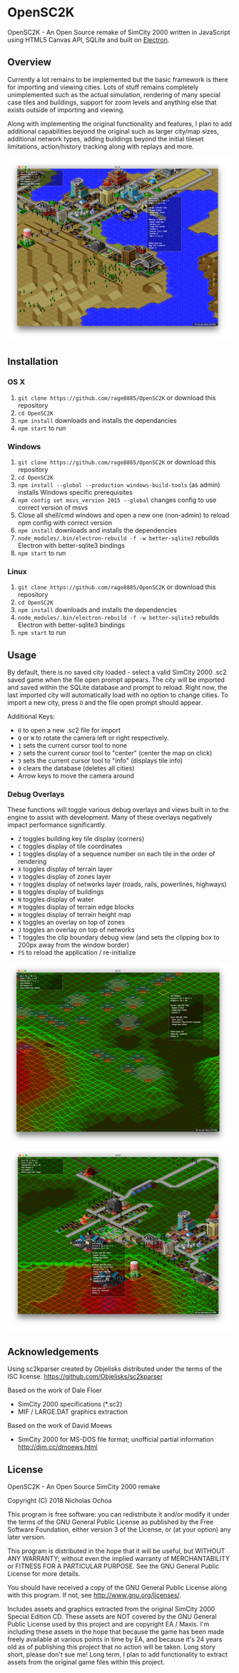 # OpenSC2K
OpenSC2K - An Open Source remake of SimCity 2000 written in JavaScript using HTML5 Canvas API, SQLite and built on [Electron](https://github.com/atom/electron).

## Overview
Currently a lot remains to be implemented but the basic framework is there for importing and viewing cities. Lots of stuff remains completely unimplemented such as the actual simulation, rendering of many special case tiles and buildings, support for zoom levels and anything else that exists outside of importing and viewing.

Along with implementing the original functionality and features, I plan to add additional capabilities beyond the original such as larger city/map sizes, additional network types, adding buildings beyond the initial tileset limitations, action/history tracking along with replays and more.

![Screenshot](/screenshots/1.png)

## Installation

### OS X
1. `git clone https://github.com/rage8885/OpenSC2K` or download this repository
1. `cd OpenSC2K`
1. `npm install` downloads and installs the dependancies
1. `npm start` to run

### Windows
1. `git clone https://github.com/rage8885/OpenSC2K` or download this repository
1. `cd OpenSC2K`
1. `npm install --global --production windows-build-tools` (as admin) installs Windows specific prerequisites
1. `npm config set msvs_version 2015 --global` changes config to use correct version of msvs
1. Close all shell/cmd windows and open a new one (non-admin) to reload npm config with correct version
1. `npm install` downloads and installs the dependencies
1. `node_modules/.bin/electron-rebuild -f -w better-sqlite3` rebuilds Electron with better-sqlite3 bindings
1. `npm start` to run

### Linux
1. `git clone https://github.com/rage8885/OpenSC2K` or download this repository
1. `cd OpenSC2K`
1. `npm install` downloads and installs the dependencies
1. `node_modules/.bin/electron-rebuild -f -w better-sqlite3` rebuilds Electron with better-sqlite3 bindings
1. `npm start` to run

## Usage
By default, there is no saved city loaded - select a valid SimCity 2000 .sc2 saved game when the file open prompt appears. The city will be imported and saved within the SQLite database and prompt to reload. Right now, the last imported city will automatically load with no option to change cities. To import a new city, press `O` and the file open prompt should appear.

Additional Keys:
 - `O` to open a new .sc2 file for import
 - `Q` or `W` to rotate the camera left or right respectively.
 - `1` sets the current cursor tool to none
 - `2` sets the current cursor tool to "center" (center the map on click)
 - `3` sets the current cursor tool to "info" (displays tile info)
 - `0` clears the database (deletes all cities)
 - Arrow keys to move the camera around

### Debug Overlays
These functions will toggle various debug overlays and views built in to the engine to assist with development. Many of these overlays negatively impact performance significantly.

 - `Z` toggles building key tile display (corners)
 - `C` toggles display of tile coordinates
 - `I` toggles display of a sequence number on each tile in the order of rendering
 - `X` toggles display of terrain layer
 - `V` toggles display of zones layer
 - `Y` toggles display of networks layer (roads, rails, powerlines, highways)
 - `B` toggles display of buildings
 - `N` toggles display of water
 - `M` toggles display of terrain edge blocks
 - `H` toggles display of terrain height map
 - `K` toggles an overlay on top of zones
 - `J` toggles an overlay on top of networks
 - `T` toggles the clip boundary debug view (and sets the clipping box to 200px away from the window border)
 - `F5` to reload the application / re-initialize

![Screenshot](/screenshots/2.png)
![Screenshot](/screenshots/3.png)

## Acknowledgements
Using sc2kparser created by Objelisks distributed under the terms of the ISC license.
<https://github.com/Objelisks/sc2kparser>

Based on the work of Dale Floer
 - SimCity 2000 specifications (*.sc2)
 - MIF / LARGE.DAT graphics extraction

Based on the work of David Moews
 - SimCity 2000 for MS-DOS file format; unofficial partial information <http://djm.cc/dmoews.html>

## License
OpenSC2K - An Open Source SimCity 2000 remake

Copyright (C) 2018 Nicholas Ochoa

This program is free software: you can redistribute it and/or modify
it under the terms of the GNU General Public License as published by
the Free Software Foundation, either version 3 of the License, or
(at your option) any later version.

This program is distributed in the hope that it will be useful,
but WITHOUT ANY WARRANTY; without even the implied warranty of
MERCHANTABILITY or FITNESS FOR A PARTICULAR PURPOSE.  See the
GNU General Public License for more details.

You should have received a copy of the GNU General Public License
along with this program.  If not, see <http://www.gnu.org/licenses/>.

Includes assets and graphics extracted from the original SimCity 2000 Special Edition CD. These assets are NOT covered by the GNU General Public License used by this project and are copyright EA / Maxis. I'm including these assets in the hope that because the game has been made freely available at various points in time by EA, and because it's 24 years old as of publishing this project that no action will be taken. Long story short, please don't sue me! Long term, I plan to add functionality to extract assets from the original game files within this project.
